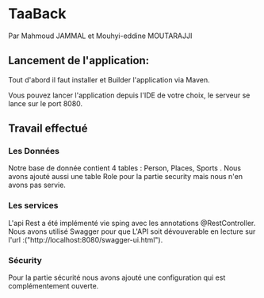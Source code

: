 # TaaBack

Par Mahmoud JAMMAL et Mouhyi-eddine MOUTARAJJI

## Lancement de l'application: 

Tout d'abord il faut installer et Builder l'application via Maven. 

Vous pouvez lancer l'application depuis l'IDE de votre choix, le serveur se lance sur le port 8080.

## Travail effectué

### Les Données

Notre base de donnée contient 4 tables : Person, Places, Sports . Nous avons ajouté aussi une table Role pour la partie security mais nous n'en avons pas servie. 


### Les services 

L'api Rest a été implémenté vie sping avec les annotations @RestController. Nous avons utilisé Swagger pour que L'API soit dévouverable en lecture sur l'url :("http://localhost:8080/swagger-ui.html").

### Sécurity

Pour la partie sécurité nous avons ajouté une configuration qui est complémentement ouverte. 
